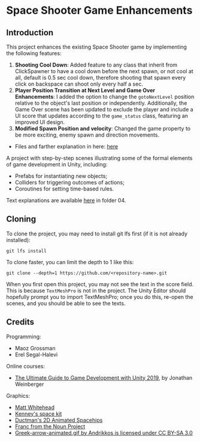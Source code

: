 # Space Shooter Game Enhancements

## Introduction
This project enhances the existing Space Shooter game by implementing the following features:
1. **Shooting Cool Down**: Added feature to any class that inherit from ClickSpawner to have a cool down before the next spawn, or not cool at all, default is 0.5 sec cool down, therefore shooting that spawn every click on backspace can shoot only every half a sec. 
2. **Player Position Transition at Next Level and Game Over Enhancements**: I added the option to change the `gotoNextLevel` position relative to the object's last position or independently. Additionally, the Game Over scene has been updated to exclude the player and include a UI score that updates according to the `game_status` class, featuring an improved UI design.
3. **Modified Spawn Position and velocity**: Changed the game property to be more exciting, enemy spawn and direction movements.

* Files and farther explanation in here:
[here](https://github.com/gamedev-at-ariel/gamedev-5782/blob/master/04-unity-triggers/homework.pdf)

A project with step-by-step scenes illustrating some of the formal elements of game development in Unity, including: 

* Prefabs for instantiating new objects;
* Colliders for triggering outcomes of actions;
* Coroutines for setting time-based rules.

Text explanations are available 
[here](https://github.com/gamedev-at-ariel/gamedev-5782/04-unity-triggers) in folder 04.

## Cloning
To clone the project, you may need to install git lfs first (if it is not already installed):

    git lfs install 

To clone faster, you can limit the depth to 1 like this:

    git clone --depth=1 https://github.com/<repository-name>.git

When you first open this project, you may not see the text in the score field.
This is because `TextMeshPro` is not in the project.
The Unity Editor should hopefully prompt you to import TextMeshPro;
once you do this, re-open the scenes, and you should be able to see the texts.



## Credits

Programming:
* Maoz Grossman
* Erel Segal-Halevi

Online courses:
* [The Ultimate Guide to Game Development with Unity 2019](https://www.udemy.com/the-ultimate-guide-to-game-development-with-unity/), by Jonathan Weinberger

Graphics:
* [Matt Whitehead](https://ccsearch.creativecommons.org/photos/7fd4a37b-8d1a-4d4c-80a2-4ca4a3839941)
* [Kenney's space kit](https://kenney.nl/assets/space-kit)
* [Ductman's 2D Animated Spacehips](https://assetstore.unity.com/packages/2d/characters/2d-animated-spaceships-96852)
* [Franc from the Noun Project](https://commons.wikimedia.org/w/index.php?curid=64661575)
* [Greek-arrow-animated.gif by Andrikkos is licensed under CC BY-SA 3.0](https://search.creativecommons.org/photos/2db102af-80d0-4ec8-9171-1ac77d2565ce)
